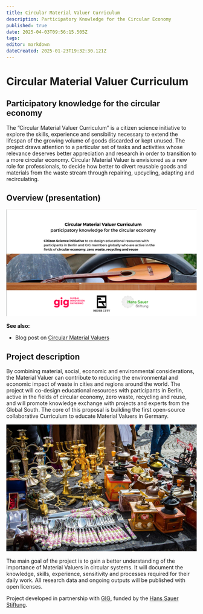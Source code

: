 ```yaml
---
title: Circular Material Valuer Curriculum
description: Participatory Knowledge for the Circular Economy
published: true
date: 2025-04-03T09:56:15.505Z
tags: 
editor: markdown
dateCreated: 2025-01-23T19:32:30.121Z
---
```


# Circular Material Valuer Curriculum

## Participatory knowledge for the circular economy

The ”Circular Material Valuer Curriculum” is a citizen science initiative to explore the skills, experience and sensibility necessary to extend the lifespan of the growing volume of goods discarded or kept unused. The project draws attention to a particular set of tasks and activities whose relevance deserves better appreciation and research in order to transition to a more circular economy. Circular Material Valuer is envisioned as a new role for professionals, to decide how better to divert reusable goods and materials from the waste stream through repairing, upcycling, adapting and recirculating.

## Overview (presentation)

[![overview_cover.png](/overview_cover.png)](https://www.canva.com/design/DAGgOXQig8k/_PdFD1y97FjMYelqdZFRxQ/view?utm_content=DAGgOXQig8k&utm_campaign=designshare&utm_medium=link2&utm_source=uniquelinks&utlId=h056934dfe6)

**See also:**

- Blog post on [Circular Material Valuers](https://is.efeefe.me/stuff/fbr/circular-material-valuers)

## Project description

By combining material, social, economic and environmental considerations, the Material Valuer can contribute to reducing the environmental and economic impact of waste in cities and regions around the world. The project will co-design educational resources with participants in Berlin, active in the fields of circular economy, zero waste, recycling and reuse, and will promote knowledge exchange with projects and experts from the Global South. The core of this proposal is building the first open-source collaborative Curriculum to educate Material Valuers in Germany.

![flea-market-2759041_1280.jpg](/flea-market-2759041_1280.jpg)

The main goal of the project is to gain a better understanding of the importance of Material Valuers in circular systems. It will document the knowledge, skills, experience, sensitivity and processes required for their daily work. All research data and ongoing outputs will be published with open licenses.

Project developed in partnership with [GIG](https://globalinnovationgathering.org/), funded by the [Hans Sauer Stiftung](https://www.hanssauerstiftung.de/).